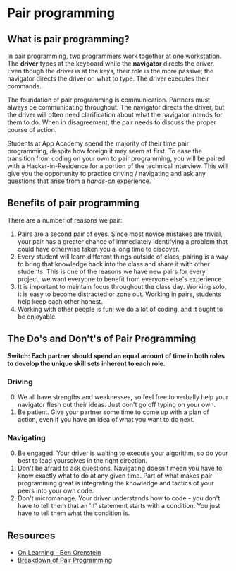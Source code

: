 # Pair programming

## What is pair programming?

In pair programming, two programmers work together at one workstation.
The **driver** types at the keyboard while the **navigator** directs
the driver. Even though the driver is at the keys, their role is the
more passive; the navigator directs the driver on what to type. The
driver executes their commands.

The foundation of pair programming is communication. Partners must
always be communicating throughout. The navigator directs the driver,
but the driver will often need clarification about what the navigator
intends for them to do. When in disagreement, the pair needs to
discuss the proper course of action.

Students at App Academy spend the majority of their time pair programming,
despite how foreign it may seem at first. To ease the transition from coding on
your own to pair programming, you will be paired with a Hacker-in-Residence for a portion of the technical interview. This will give you the opportunity to practice driving / navigating and ask any questions that arise from a *hands-on* experience.

## Benefits of pair programming

There are a number of reasons we pair:

1. Pairs are a second pair of eyes. Since most novice mistakes are
   trivial, your pair has a greater chance of immediately identifying
   a problem that could have otherwise taken you a long time to
   discover.
2. Every student will learn different things outside of class; pairing
   is a way to bring that knowledge back into the class and share it
   with other students. This is one of the reasons we have new pairs
  for every project; we want everyone to benefit from everyone else's
  experience.
3. It is important to maintain focus throughout the class day. Working
   solo, it is easy to become distracted or zone out. Working in
   pairs, students help keep each other honest.
4. Working with other people is fun; we do a lot of coding, and it
   ought to be enjoyable.

## The Do's and Don't's of Pair Programming

**Switch: Each partner should spend an equal amount of time in both roles to develop the unique skill sets inherent to each role.**

### Driving

0. We all have strengths and weaknesses, so feel free to verbally help your navigator flesh out their ideas. Just don't go off typing on your own.
0. Be patient. Give your partner some time to come up with a plan of action, even if you have an idea of what you want to do next.

### Navigating

0. Be engaged. Your driver is waiting to execute your algorithm, so do your best to lead yourselves in the right direction.
0. Don't be afraid to ask questions. Navigating doesn't mean you have to know exactly what to do at any given time. Part of what makes pair programming great is integrating the knowledge and tactics of your peers into your own code.
0. Don't micromanage. Your driver understands how to code - you don't have to tell them that an 'if' statement starts with a condition. You just have to tell them what the condition is.

## Resources

* [On Learning - Ben Orenstein][ben-o-pair-programming]
* [Breakdown of Pair Programming][pair-programming]

[pair-programming]: https://www.agilealliance.org/glossary/pairing/
[ben-o-pair-programming]: https://www.youtube.com/watch?v=PYpxx2BFZPo
